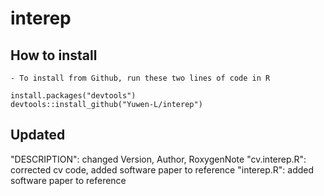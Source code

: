 
<!-- README.md is generated from README.Rmd. Please edit that file -->

# interep 

## How to install

    - To install from Github, run these two lines of code in R

<!-- end list -->

    install.packages("devtools")
    devtools::install_github("Yuwen-L/interep")

<!-- end list -->


## Updated

"DESCRIPTION": changed Version, Author,  RoxygenNote
"cv.interep.R": corrected cv code, added software paper to reference
"interep.R": added software paper to reference

